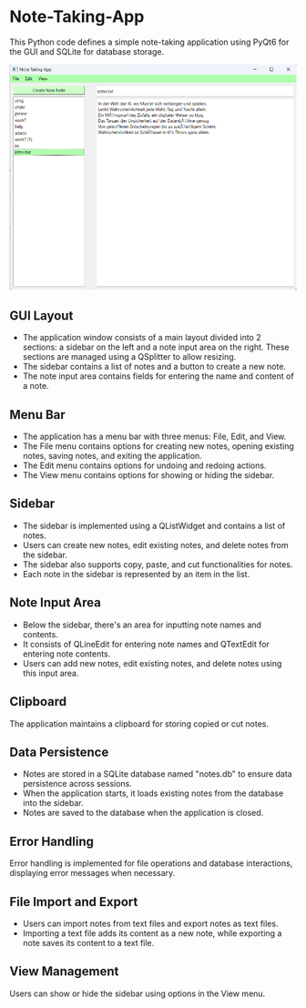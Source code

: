 # Note-Taking-App

This Python code defines a simple note-taking application using PyQt6 for the GUI and SQLite for database storage.

![application image](https://github.com/ikteng/Note-Taking-App/blob/f3e7c7a221635b11335dba316c528aa576fe87bd/app_image.png)

## GUI Layout
- The application window consists of a main layout divided into 2 sections: a sidebar on the left and a note input area on the right. These sections are managed using a QSplitter to allow resizing.
- The sidebar contains a list of notes and a button to create a new note.
- The note input area contains fields for entering the name and content of a note.

## Menu Bar
- The application has a menu bar with three menus: File, Edit, and View.
- The File menu contains options for creating new notes, opening existing notes, saving notes, and exiting the application.
- The Edit menu contains options for undoing and redoing actions.
- The View menu contains options for showing or hiding the sidebar.

## Sidebar
- The sidebar is implemented using a QListWidget and contains a list of notes.
- Users can create new notes, edit existing notes, and delete notes from the sidebar.
- The sidebar also supports copy, paste, and cut functionalities for notes.
- Each note in the sidebar is represented by an item in the list.

## Note Input Area
- Below the sidebar, there's an area for inputting note names and contents.
- It consists of QLineEdit for entering note names and QTextEdit for entering note contents.
- Users can add new notes, edit existing notes, and delete notes using this input area.

## Clipboard
The application maintains a clipboard for storing copied or cut notes.

## Data Persistence
- Notes are stored in a SQLite database named "notes.db" to ensure data persistence across sessions.
- When the application starts, it loads existing notes from the database into the sidebar.
- Notes are saved to the database when the application is closed.

## Error Handling
Error handling is implemented for file operations and database interactions, displaying error messages when necessary.

## File Import and Export
- Users can import notes from text files and export notes as text files.
- Importing a text file adds its content as a new note, while exporting a note saves its content to a text file.

## View Management
Users can show or hide the sidebar using options in the View menu.
